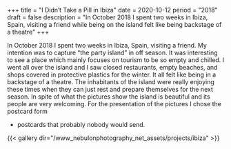 +++
title = "I Didn’t Take a Pill in Ibiza"
date = 2020-10-12
period = "2018"
draft = false
description = "In October 2018 I spent two weeks in Ibiza, Spain, visiting a friend while being on the island felt like being backstage of a theatre"
+++

In October 2018 I spent two weeks in Ibiza, Spain, visiting
a friend. My intention was to capture “the party island”
in off season. It was interesting to see a place which mainly
focuses on tourism to be so empty and chilled.
I went all over the island and I saw closed restaurants, empty
beaches, and shops covered in protective plastics for the
winter. It all felt like being in a backstage of a theatre.
The inhabitants of the island were really enjoying these times
when they can just rest and prepare themselves for the
next season.
In spite of what the pictures show the island is beautiful and
its people are very welcoming.
For the presentation of the pictures I chose the postcard form

- postcards that probably nobody would send.

{{< gallery dir="/www_nebulonphotography_net_assets/projects/ibiza" >}}
